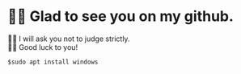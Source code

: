 # 🖐🏻 Glad to see you on my github.   
🙏🏻 I will ask you not to judge strictly.   
✊🏻 Good luck to you!
```
$sudo apt install windows
```


